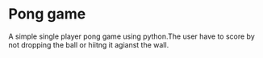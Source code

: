 # Pong game
A simple single player pong game using python.The user have to score by not dropping the ball or hiitng it agianst the wall.
